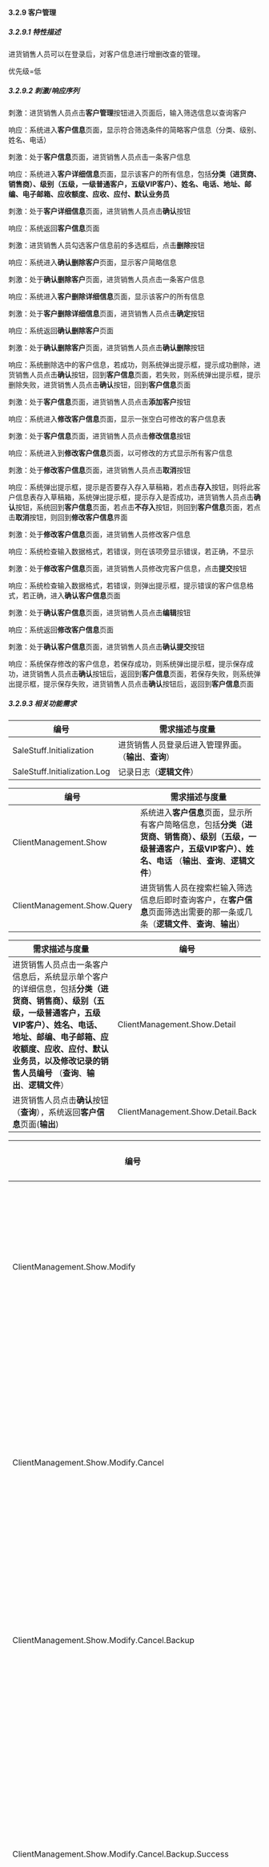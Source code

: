 #### 3.2.9 客户管理

##### 3.2.9.1 特性描述

进货销售人员可以在登录后，对客户信息进行增删改查的管理。

优先级=低

##### 3.2.9.2 刺激/响应序列

刺激：进货销售人员点击**客户管理**按钮进入页面后，输入筛选信息以查询客户

响应：系统进入**客户信息**页面，显示符合筛选条件的简略客户信息（分类、级别、姓名、电话）

刺激：处于**客户信息**页面，进货销售人员点击一条客户信息

响应：系统进入**客户详细信息**页面，显示该客户的所有信息，包括**分类（进货商、销售商）、级别（五级，一级普通客户，五级VIP客户）、姓名、电话、地址、邮编、电子邮箱、应收额度、应收、应付、默认业务员**

刺激：处于**客户详细信息**页面，进货销售人员点击**确认**按钮

响应：系统返回**客户信息**页面

刺激：进货销售人员勾选客户信息前的多选框后，点击**删除**按钮

响应：系统进入**确认删除客户**页面，显示客户简略信息

刺激：处于**确认删除客户**页面，进货销售人员点击一条客户信息

响应：系统进入**客户删除详细信息**页面，显示该客户的所有信息

刺激：处于**客户删除详细信息**页面，进货销售人员点击**确定**按钮

响应：系统返回**确认删除客户**页面

刺激：处于**确认删除客户**页面，进货销售人员点击**确认删除**按钮

响应：系统删除选中的客户信息，若成功，则系统弹出提示框，提示成功删除，进货销售人员点击**确认**按钮，回到**客户信息**页面，若失败，则系统弹出提示框，提示删除失败，进货销售人员点击**确认**按钮，回到**客户信息**页面

刺激：处于**客户信息**页面，进货销售人员点击**添加客户**按钮

响应：系统进入**修改客户信息**页面，显示一张空白可修改的客户信息表

刺激：处于**客户信息**页面，进货销售人员点击**修改信息**按钮

响应：系统进入到**修改客户信息**页面，以可修改的方式显示所有客户信息

刺激：处于**修改客户信息**页面，进货销售人员点击**取消**按钮

响应：系统弹出提示框，提示是否要存入存入草稿箱，若点击**存入**按钮，则将此客户信息表存入草稿箱，系统弹出提示框，提示存入是否成功，进货销售人员点击**确认**按钮，系统回到**客户信息**页面，若点击**不存入**按钮，则回到**客户信息**页面，若点击**取消**按钮，则回到**修改客户信息**界面

刺激：处于**修改客户信息**页面，进货销售人员修改客户信息

响应：系统检查输入数据格式，若错误，则在该项旁显示错误，若正确，不显示

刺激：处于**修改客户信息**页面，进货销售人员修改完客户信息，点击**提交**按钮

响应：系统检查输入数据格式，若错误，则弹出提示框，提示错误的客户信息格式，若正确，进入**确认客户信息**页面

刺激：处于**确认客户信息**页面，进货销售人员点击**编辑**按钮

响应：系统返回**修改客户信息**页面

刺激：处于**确认客户信息**页面，进货销售人员点击**确认提交**按钮

响应：系统保存修改的客户信息，若保存成功，则系统弹出提示框，提示保存成功，进货销售人员点击**确认**按钮后，返回到**客户信息**页面，若保存失败，则系统弹出提示框，提示保存失败，进货销售人员点击**确认**按钮后，返回到**客户信息**页面

##### 3.2.9.3 相关功能需求

| 编号                           | 需求描述与度量                         |
| ---------------------------- | ------------------------------- |
| SaleStuff.Initialization     | 进货销售人员登录后进入管理界面。（**输出**、**查询**） |
| SaleStuff.Initialization.Log | 记录日志（**逻辑文件**）                  |

| 编号                          | 需求描述与度量                                  |
| --------------------------- | ---------------------------------------- |
| ClientManagement.Show       | 系统进入**客户信息**页面，显示所有客户简略信息，包括**分类（进货商、销售商）、级别（五级，一级普通客户，五级VIP客户）、姓名、电话** （**输出**、**查询**、**逻辑文件**） |
| ClientManagement.Show.Query | 进货销售人员在搜索栏输入筛选信息后即时查询客户，在**客户信息**页面筛选出需要的那一条或几条（**逻辑文件**、**查询**、**输出**） |

| 需求描述与度量                                  | 编号                                |
| ---------------------------------------- | --------------------------------- |
| 进货销售人员点击一条客户信息后，系统显示单个客户的详细信息，包括**分类（进货商、销售商）、级别（五级，一级普通客户，五级VIP客户）、姓名、电话、地址、邮编、电子邮箱、应收额度、应收、应付、默认业务员，以及修改记录的销售人员编号** （**查询**、**输出**、**逻辑文件**） | ClientManagement.Show.Detail      |
| 进货销售人员点击**确认**按钮（**查询**），系统返回**客户信息**页面(**输出**) | ClientManagement.Show.Detail.Back |

| 编号                                       | 需求描述与度量                                  |
| ---------------------------------------- | ---------------------------------------- |
| ClientManagement.Show.Modify             | 进货销售人员点击**修改信息**按钮，进入**修改客户信息**界面后修改客户信息（**输出**、**输入**） |
| ClientManagement.Show.Modify.Cancel      | 进货销售人员进入**修改客户信息**界面后，点击**取消**按钮（**查询**），系统弹出提示框（**输出**），提示是否要存入存入草稿箱 |
| ClientManagement.Show.Modify.Cancel.Backup | 若点击**存入**按钮（**查询**），则将此客户信息表存入草稿箱（**逻辑文件**） |
| ClientManagement.Show.Modify.Cancel.Backup.Success | 若系统成功将客户信息表存入草稿箱，则弹出提示框（**输出**），提示存入成功，进货销售人员点击**确认**按钮（**查询**），则回到**客户信息**界面（**输出**） |
| ClientManagement.Show.Modify.Cancel.Backup.Success.Log | 记录日志（**逻辑文件**）                           |
| ClientManagement.Show.Modify.Cancel.Backup.Failure | 若系统将客户信息表存入草稿箱失败，则弹出提示框（**输出**），提示存入失败，进货销售人员点击**确认**按钮（**查询**），则回到**客户信息**界面（**输出**） |
| ClientManagement.Show.Modify.Cancel.Backup.Failure.Log | 记录日志（**逻辑文件**）                           |
| ClientManagement.Show.Modify.Cancel.Nobackup | 点击**不存入**按钮（**查询**），回到**客户信息**界面（**输出**） |
| ClientManagement.Show.Modify.Cancel.Back | 点击**取消**按钮（**查询**），回到**修改客户信息**界面（**输出**） |
| ClientManagement.Show.Modify.Validate    | 在进货销售人员填写相关信息的过程中，系统应实时检查数据格式并给出输入提示以及错误提示（**输出**）。 |
| ClientManagement.Show.Modify.WrongFormat | 进货销售人员修改客户信息后点击保存，但是数据类型错误，系统弹出窗口提示“数据类型错误，保存失败，请正确输入”（**输出**） |
| ClientManagement.Show.Modify.Success     | 进货销售人员修改客户信息后点击**提交**按钮（**查询**），系统进入**确认客户信息**界面（**输出**） |
| ClientManagement.Show.Modify.Success.Confirm | 进货销售人员处于**确认客户信息**界面，点击**确认提交**按钮（**查询**） |
| ClientManagement.Show.Modify.Success.Confirm.Success | 系统成功保存客户信息（**逻辑文件**），则弹出提示框（**输出**），提示成功保存，进货销售人员点击**确认**按钮后回到**客户信息**界面（**查询**） |
| ClientManagement.Show.Modify.Success.Confirm.Success.Log | 记录日志（**逻辑文件**）                           |
| ClientManagement.Show.Modify.Success.Confirm.Failure | 系统保存客户信息失败（**逻辑文件**），则弹出提示框（**输出**），提示保存失败，进货销售人员点击**确认**按钮后回到**客户信息**界面（**查询**） |
| ClientManagement.Show.Modify.Success.Confirm.Failure.Log | 记录日志（**逻辑文件**）                           |

| 编号                                       | 需求描述与度量                                  |
| ---------------------------------------- | ---------------------------------------- |
| ClientManagement.Show.Delete             | 进货销售人员处于**客户信息**界面，在勾选多选框后点击**删除**按钮（**查询**），系统进入**确认删除客户**界面，显示客户简略信息（**输出**） |
| ClientManagement.Show.Delete.Detail      | 进货销售人员处于**确认删除客户**界面，进货销售人员点击一条客户信息（**查询**）,系统进入**客户删除详细信息**页面，显示该客户的所有信息（**输出**） |
| ClientManagement.Show.Delete.Detail.Back | 进货销售人员处于**客户删除详细信息**界面，进货销售人员点击**确认**按钮（**查询**），系统回到**确认删除客户**界面（**输出**） |
| ClientManagement.Show.Delete.Success     | 进货销售人员处于**确认删除客户**界面，点击**确认删除按钮**按钮，并系统成功删除，则系统弹出窗口提示“删除成功”（**逻辑文件**、**查询**、**输出**），进货销售人员点击**确认**按钮后（**查询**），回到**客户信息**页面（**输出**） |
| ClientManagement.Show.Delete.Success.Log | 记录日志（**逻辑文件**）                           |
| ClientManagement.Show.Delete.Failure     | 进货销售人员处于**确认删除客户**界面，点击**确认删除按钮**按钮，但系统删除失败，则系统弹出窗口提示“删除失败”（**逻辑文件**、**查询**、**输出**），进货销售人员点击**确认**按钮后（**查询**），回到**客户信息**页面（**输出**） |
| ClientManagement.Show.Delete.Failure.Log | 记录日志（**逻辑文件**）                           |

| 编号                                       | 需求描述与度量                                  |
| ---------------------------------------- | ---------------------------------------- |
| ClientManagement.Show.Add                | 进货销售人员处于**客户信息**界面，点击**添加客户**按钮，系统进入**修改客户信息**界面（**查询**、**输出**） |
| ClientManagement.Show.Add.Cancel         | 进货销售人员进入**修改客户信息**界面后，点击**取消**按钮（**查询**），系统弹出提示框（**输出**），提示是否要存入存入草稿箱 |
| ClientManagement.Show.Add.Cancel.Backup  | 若点击**存入**按钮（**查询**），则将此客户信息表存入草稿箱（**逻辑文件**） |
| ClientManagement.Show.Add.Cancel.Backup.Success | 若系统成功将客户信息表存入草稿箱，则弹出提示框（**输出**），提示存入成功，进货销售人员点击**确认**按钮（**查询**），则回到**客户信息**界面（**输出**） |
| ClientManagement.Show.Add.Cancel.Backup.Success.Log | 记录日志（**逻辑文件**）                           |
| ClientManagement.Show.Add.Cancel.Backup.Failure | 若系统将客户信息表存入草稿箱失败，则弹出提示框（**输出**），提示存入失败，进货销售人员点击**确认**按钮（**查询**），则回到**客户信息**界面（**输出**） |
| ClientManagement.Show.Add.Cancel.Backup.Failure.Log | 记录日志（**逻辑文件**）                           |
| ClientManagement.Show.Modify.Cancel.Nobackup | 点击**不存入**按钮（**查询**），回到**客户信息**界面（**输出**） |
| ClientManagement.Show.Modify.Cancel.Back | 点击**取消**按钮（**查询**），回到**修改客户信息**界面（**输出**） |
| ClientManagement.Show.Add.Validate       | 在进货销售人员填写相关信息的过程中，系统应实时检查数据格式并给出输入提示以及错误提示（**输出**）。 |
| ClientManagement.Show.Add.WrongFormat    | 进货销售人员修改客户信息后点击保存，但是数据类型错误，系统弹出窗口提示“数据类型错误，保存失败，请正确输入”（**输出**） |
| ClientManagement.Show.Add.Success        | 进货销售人员修改客户信息后点击**提交**按钮（**查询**），系统进入**确认客户信息**界面（**输出**） |
| ClientManagement.Show.Add.Success.Confirm | 进货销售人员处于**确认客户信息**界面，点击**确认提交**按钮（**查询**） |
| ClientManagement.Show.Add.Success.Confirm.Success | 系统成功保存客户信息（**逻辑文件**），则弹出提示框（**输出**），提示成功保存，进货销售人员点击**确认**按钮后回到**客户信息**界面（**查询**） |
| ClientManagement.Show.Add.Success.Confirm.Success.Log | 记录日志（**逻辑文件**）                           |
| ClientManagement.Show.Add.Success.Confirm.Failure | 系统保存客户信息失败（**逻辑文件**），则弹出提示框（**输出**），提示保存失败，进货销售人员点击**确认**按钮后回到**客户信息**界面（**查询**） |
| ClientManagement.Show.Add.Success.Confirm.Failure.Log | 记录日志（**逻辑文件**）                           |


#### 3.2.10 制定进货单

##### 3.2.10.1 特性描述

进货销售人员可以在登录后，制定新的进货单。

优先级=高

##### 3.2.10.2 刺激/响应序列

刺激：进货销售人员要求填写进货单。

响应：系统提供已经填写了编号和操作员信息的进货单。

刺激：进货销售人员输入信息。

响应：系统检查数据格式。

刺激：进货销售人员点击提交。

响应：系统弹出确认窗口。

刺激：进货销售人员确认输入。

响应：系统提交单据，并显示成功信息，记录日志。

刺激：进货销售人员不确认，返回继续输入。

响应：系统返回，让进货销售人员继续填写。

刺激：进货销售人员取消输入。

响应：系统询问进货销售人员是否要保存草稿。

刺激：进货销售人员保存草稿。

响应：系统保存草稿，记录日志，并返回人员功能主界面。

刺激：进货销售人员保存草稿出错。

响应：系统提示保存出错，并返回填写界面，保留所有信息。

刺激：进货销售人员不保存草稿。

响应：系统丢弃单据信息，返回人员功能主界面。

刺激：进货销售人员取消退出。

响应：系统返回填写界面，保留所有信息。

刺激：系统点击复位按钮。

响应：系统提示进货销售人员是否撤销修改。

刺激：进货销售人员确认。

响应：系统撤销进货销售人员的修改。

刺激：进货销售人员不确认。

响应：系统返回。

刺激：进货销售人员按下回撤快捷键。

响应：系统回撤刚才的操作。

刺激：进货销售人员按下重做快捷键。

响应：系统重做刚才的回做。

##### 3.2.10.3 相关功能需求

| 编号                           | 需求描述与度量                             |
| ---------------------------- | ----------------------------------- |
| PurchaseBill.Prompt          | 进货销售人员进入相关界面后，系统应给出需要填写的信息（**输出**）。 |
| PurchaseBill.Prompt.Autofill | 系统给出相关信息的同时，应自动完善单据编号以及操作员信息。       |

| 编号                          | 需求描述与度量                                  |
| --------------------------- | ---------------------------------------- |
| PurchaseBill.Input          | 系统应允许进货销售人员填写信息（**输入**）。                 |
| PurchaseBill.Input.Validate | 在进货销售人员填写相关信息的过程中，系统应实时检查数据格式并给出输入提示以及错误提示（**输出**）。进货销售人员输入结束后，系统再次检查数据格式，若有错误，提示错误信息（**输出**）。 |

| 编号                                | 需求描述与度量                                  |
| --------------------------------- | ---------------------------------------- |
| PurchaseBill.Cancel               | 当进货销售人员放弃操作时（**查询**），系统弹出窗口，应提示进货销售人员进行确认确定，并在保存草稿、不保存草稿以及（**输出**）。 |
| PurchaseBill.Cancel.Backup        | 当进货销售人员选择保存草稿时（**查询**），系统应保存当前单据内容（**逻辑文件**），并退回人员功能主界面。 |
| PurchaseBill.Cancel.Backup.Failed | 当进货销售人员需要保存草稿单据但是操作失败后，系统应弹出窗口提示进货销售人员操作失败，并显示具体原因（**输出**）。进货销售人员确认后，应保留信息，退回填写单据页面。 |
| PurchaseBill.Cancel.Backup.Log    | 当进货销售人员确认保存草稿后，无论操作是否成功，系统都应记录日志（**逻辑文件**）。 |
| PurchaseBill.Cancel.NoBackup      | 当进货销售人员选择不保存草稿时（**查询**），系统应丢弃当前单据内容，并退回人员功能主界面。 |
| PurchaseBill.Cancel.Back          | 当进货销售人员放弃放弃操作时（**查询**），系统应回到填写单据页面。      |

| 编号                                    | 需求描述与度量                                  |
| ------------------------------------- | ---------------------------------------- |
| PurchaseBill.Submit.Review            | 当进货销售人员填写结束、点击提交（**查询**），系统检查数据结构正确时，系统给出当前单据的总览（**输出**）让进货销售人员复查。 |
| PurchaseBill.Submit.Confirmed         | 当进货销售人员确认时（**查询**），系统应提交当前单据（**逻辑文件**）。  |
| PurchaseBill.Submit.Confirmed.Success | 如果系统提交成功，系统应弹出窗口提示操作成功（**输出**）。进货销售人员确认后，关闭总览弹出窗口，回到填写单据界面并重新加载。 |
| PurchaseBill.Submit.Confirmed.Failure | 若系统保存过程中遇到不可预料的错误，则弹出操作失败窗口，并显示具体操作失败的原因（**输出**）。进货销售人员确认后，关闭总览弹出窗口，回到主界面但不重新加载。 |
| PurchaseBill.Submit.Confirmed.Log     | 进货销售人员确认提交后，无论操作是否成功，系统记录当前操作的日志（**逻辑文件**） |
| PurchaseBill.Submit.Back              | 当进货销售人员需要继续修改时（**查询**），系统应返回填表页面让进货销售人员继续填写。 |

| 编号                           | 需求描述与度量                                  |
| ---------------------------- | ---------------------------------------- |
| PurchaseBill.Reset           | 当进货销售人员点击复位按钮的时候（**查询**），系统应提示进货销售人员是否要复位全部信息（**输出**）。 |
| PurchaseBill.Reset.Confirmed | 当进货销售人员点击确认按钮时（**查询**），系统应复位当前信息。        |
| PurchaseBill.Reset.Back      | 当进货销售人员点击返回按钮的时候（**查询**），系统应返回到填表页面让进货销售人员继续填写。 |

| 编号                | 需求描述与度量                                  |
| ----------------- | ---------------------------------------- |
| PurchaseBill.Undo | 进货销售人员按下回撤快捷键（**查询**）时，系统应回撤进货销售人员刚才做的修改。 |

| 编号                | 需求描述与度量                                  |
| ----------------- | ---------------------------------------- |
| PurchaseBill.Redo | 进货销售人员按下重做快捷键（**查询**）时，系统应重做进货销售人员刚才做的修改。 |

#### 3.2.11 制定进货退货单

##### 3.2.11.1 特性描述

进货销售人员可以在登录后，制定新的进货退货单。

优先级=高

##### 3.2.11.2 刺激/响应序列

刺激：进货销售人员要求填写进货退货单。

响应：系统提供已经填写了编号和操作员信息的进货退货单。

刺激：进货销售人员输入信息。

响应：系统检查数据格式。

刺激：进货销售人员点击提交。

响应：系统弹出确认窗口。

刺激：进货销售人员确认输入。

响应：系统提交单据，并显示成功信息，记录日志。

刺激：进货销售人员不确认，返回继续输入。

响应：系统返回，让进货销售人员继续填写。

刺激：进货销售人员取消输入。

响应：系统询问进货销售人员是否要保存草稿。

刺激：进货销售人员保存草稿。

响应：系统保存草稿，记录日志，并返回人员功能主界面。

刺激：进货销售人员保存草稿出错。

响应：系统提示保存出错，并返回填写界面，保留所有信息。

刺激：进货销售人员不保存草稿。

响应：系统丢弃单据信息，返回人员功能主界面。

刺激：进货销售人员取消退出。

响应：系统返回填写界面，保留所有信息。

刺激：系统点击复位按钮。

响应：系统提示进货销售人员是否撤销修改。

刺激：进货销售人员确认。

响应：系统撤销进货销售人员的修改。

刺激：进货销售人员不确认。

响应：系统返回。

刺激：进货销售人员按下回撤快捷键。

响应：系统回撤刚才的操作。

刺激：进货销售人员按下重做快捷键。

响应：系统重做刚才的回做。

##### 3.2.11.3 相关功能需求

| 编号                                 | 需求描述与度量                             |
| ---------------------------------- | ----------------------------------- |
| PurchaseRefundBill.Prompt          | 进货销售人员进入相关界面后，系统应给出需要填写的信息（**输出**）。 |
| PurchaseRefundBill.Prompt.Autofill | 系统给出相关信息的同时，应自动完善单据编号以及操作员信息。       |

| 编号                                | 需求描述与度量                                  |
| --------------------------------- | ---------------------------------------- |
| PurchaseRefundBill.Input          | 系统应允许进货销售人员填写信息（**输入**）。                 |
| PurchaseRefundBill.Input.Validate | 在进货销售人员填写相关信息的过程中，系统应实时检查数据格式并给出输入提示以及错误提示（**输出**）。进货销售人员输入结束后，系统再次检查数据格式，若有错误，提示错误信息（**输出**）。 |

| 编号                                      | 需求描述与度量                                  |
| --------------------------------------- | ---------------------------------------- |
| PurchaseRefundBill.Cancel               | 当进货销售人员放弃操作时（**查询**），系统弹出窗口，应提示进货销售人员进行确认确定，并在保存草稿、不保存草稿以及（**输出**）。 |
| PurchaseRefundBill.Cancel.Backup        | 当进货销售人员选择保存草稿时（**查询**），系统应保存当前单据内容（**逻辑文件**），并退回人员功能主界面。 |
| PurchaseRefundBill.Cancel.Backup.Failed | 当进货销售人员需要保存草稿单据但是操作失败后，系统应弹出窗口提示进货销售人员操作失败，并显示具体原因（**输出**）。进货销售人员确认后，应保留信息，退回填写单据页面。 |
| PurchaseRefundBill.Cancel.Backup.Log    | 当进货销售人员确认保存草稿后，无论操作是否成功，系统都应记录日志（**逻辑文件**）。 |
| PurchaseRefundBill.Cancel.NoBackup      | 当进货销售人员选择不保存草稿时（**查询**），系统应丢弃当前单据内容，并退回人员功能主界面。 |
| PurchaseRefundBill.Cancel.Back          | 当进货销售人员放弃放弃操作时（**查询**），系统应回到填写单据页面。      |

| 编号                                       | 需求描述与度量                                  |
| ---------------------------------------- | ---------------------------------------- |
| PurchaseRefundBill.Submit.Review         | 当进货销售人员填写结束、点击提交（**查询**），系统检查数据结构正确时，系统给出当前单据的总览（**输出**）让进货销售人员复查。 |
| PurchaseRefundBill.Submit.Confirmed      | 当进货销售人员确认时（**查询**），系统应提交当前单据（**逻辑文件**）。  |
| PurchaseRefundBill.Submit.Confirmed.Success | 如果系统提交成功，系统应弹出窗口提示操作成功（**输出**）。进货销售人员确认后，关闭总览弹出窗口，回到填写单据界面并重新加载。 |
| PurchaseRefundBill.Submit.Confirmed.Failure | 若系统保存过程中遇到不可预料的错误，则弹出操作失败窗口，并显示具体操作失败的原因（**输出**）。进货销售人员确认后，关闭总览弹出窗口，回到主界面但不重新加载。 |
| PurchaseRefundBill.Submit.Confirmed.Log  | 进货销售人员确认提交后，无论操作是否成功，系统记录当前操作的日志（**逻辑文件**） |
| PurchaseRefundBill.Submit.Back           | 当进货销售人员需要继续修改时（**查询**），系统应返回填表页面让进货销售人员继续填写。 |

| 编号                                 | 需求描述与度量                                  |
| ---------------------------------- | ---------------------------------------- |
| PurchaseRefundBill.Reset           | 当进货销售人员点击复位按钮的时候（**查询**），系统应提示进货销售人员是否要复位全部信息（**输出**）。 |
| PurchaseRefundBill.Reset.Confirmed | 当进货销售人员点击确认按钮时（**查询**），系统应复位当前信息。        |
| PurchaseRefundBill.Reset.Back      | 当进货销售人员点击返回按钮的时候（**查询**），系统应返回到填表页面让进货销售人员继续填写。 |

| 编号                      | 需求描述与度量                                  |
| ----------------------- | ---------------------------------------- |
| PurchaseRefundBill.Undo | 进货销售人员按下回撤快捷键（**查询**）时，系统应回撤进货销售人员刚才做的修改。 |

| 编号                      | 需求描述与度量                                  |
| ----------------------- | ---------------------------------------- |
| PurchaseRefundBill.Redo | 进货销售人员按下重做快捷键（**查询**）时，系统应重做进货销售人员刚才做的修改。 |

#### 3.2.12 制定销售单

##### 3.2.12.1 特性描述

进货销售人员可以在登录后，制定新的销售单。

优先级=高

##### 3.2.12.2 刺激/响应序列

刺激：进货销售人员要求填写销售单。

响应：系统提供已经填写了编号和操作员信息的销售单。

刺激：进货销售人员输入信息。

响应：系统检查数据格式。

刺激：进货销售人员点击提交。

响应：系统弹出确认窗口。

刺激：进货销售人员确认输入。

响应：系统提交单据，并显示成功信息，记录日志。

刺激：进货销售人员不确认，返回继续输入。

响应：系统返回，让进货销售人员继续填写。

刺激：进货销售人员取消输入。

响应：系统询问进货销售人员是否要保存草稿。

刺激：进货销售人员保存草稿。

响应：系统保存草稿，记录日志，并返回人员功能主界面。

刺激：进货销售人员保存草稿出错。

响应：系统提示保存出错，并返回填写界面，保留所有信息。

刺激：进货销售人员不保存草稿。

响应：系统丢弃单据信息，返回人员功能主界面。

刺激：进货销售人员取消退出。

响应：系统返回填写界面，保留所有信息。

刺激：系统点击复位按钮。

响应：系统提示进货销售人员是否撤销修改。

刺激：进货销售人员确认。

响应：系统撤销进货销售人员的修改。

刺激：进货销售人员不确认。

响应：系统返回。

刺激：进货销售人员按下回撤快捷键。

响应：系统回撤刚才的操作。

刺激：进货销售人员按下重做快捷键。

响应：系统重做刚才的回做。

##### 3.2.12.3 相关功能需求

| 编号                       | 需求描述与度量                             |
| ------------------------ | ----------------------------------- |
| SaleBill.Prompt          | 进货销售人员进入相关界面后，系统应给出需要填写的信息（**输出**）。 |
| SaleBill.Prompt.Autofill | 系统给出相关信息的同时，应自动完善单据编号以及操作员信息。       |

| 编号                      | 需求描述与度量                                  |
| ----------------------- | ---------------------------------------- |
| SaleBill.Input          | 系统应允许进货销售人员填写信息（**输入**）。                 |
| SaleBill.Input.Validate | 在进货销售人员填写相关信息的过程中，系统应实时检查数据格式并给出输入提示以及错误提示（**输出**）。进货销售人员输入结束后，系统再次检查数据格式，若有错误，提示错误信息（**输出**）。 |

| 编号                            | 需求描述与度量                                  |
| ----------------------------- | ---------------------------------------- |
| SaleBill.Cancel               | 当进货销售人员放弃操作时（**查询**），系统弹出窗口，应提示进货销售人员进行确认确定，并在保存草稿、不保存草稿以及（**输出**）。 |
| SaleBill.Cancel.Backup        | 当进货销售人员选择保存草稿时（**查询**），系统应保存当前单据内容（**逻辑文件**），并退回人员功能主界面。 |
| SaleBill.Cancel.Backup.Failed | 当进货销售人员需要保存草稿单据但是操作失败后，系统应弹出窗口提示进货销售人员操作失败，并显示具体原因（**输出**）。进货销售人员确认后，应保留信息，退回填写单据页面。 |
| SaleBill.Cancel.Backup.Log    | 当进货销售人员确认保存草稿后，无论操作是否成功，系统都应记录日志（**逻辑文件**）。 |
| SaleBill.Cancel.NoBackup      | 当进货销售人员选择不保存草稿时（**查询**），系统应丢弃当前单据内容，并退回人员功能主界面。 |
| SaleBill.Cancel.Back          | 当进货销售人员放弃放弃操作时（**查询**），系统应回到填写单据页面。      |

| 编号                                | 需求描述与度量                                  |
| --------------------------------- | ---------------------------------------- |
| SaleBill.Submit.Review            | 当进货销售人员填写结束、点击提交（**查询**），系统检查数据结构正确时，系统给出当前单据的总览（**输出**）让进货销售人员复查。 |
| SaleBill.Submit.Confirmed         | 当进货销售人员确认时（**查询**），系统应提交当前单据（**逻辑文件**）。  |
| SaleBill.Submit.Confirmed.Success | 如果系统提交成功，系统应弹出窗口提示操作成功（**输出**）。进货销售人员确认后，关闭总览弹出窗口，回到填写单据界面并重新加载。 |
| SaleBill.Submit.Confirmed.Failure | 若系统保存过程中遇到不可预料的错误，则弹出操作失败窗口，并显示具体操作失败的原因（**输出**）。进货销售人员确认后，关闭总览弹出窗口，回到主界面但不重新加载。 |
| SaleBill.Submit.Confirmed.Log     | 进货销售人员确认提交后，无论操作是否成功，系统记录当前操作的日志（**逻辑文件**） |
| SaleBill.Submit.Back              | 当进货销售人员需要继续修改时（**查询**），系统应返回填表页面让进货销售人员继续填写。 |

| 编号                       | 需求描述与度量                                  |
| ------------------------ | ---------------------------------------- |
| SaleBill.Reset           | 当进货销售人员点击复位按钮的时候（**查询**），系统应提示进货销售人员是否要复位全部信息（**输出**）。 |
| SaleBill.Reset.Confirmed | 当进货销售人员点击确认按钮时（**查询**），系统应复位当前信息。        |
| SaleBill.Reset.Back      | 当进货销售人员点击返回按钮的时候（**查询**），系统应返回到填表页面让进货销售人员继续填写。 |

| 编号            | 需求描述与度量                                  |
| ------------- | ---------------------------------------- |
| SaleBill.Undo | 进货销售人员按下回撤快捷键（**查询**）时，系统应回撤进货销售人员刚才做的修改。 |

| 编号            | 需求描述与度量                                  |
| ------------- | ---------------------------------------- |
| SaleBill.Redo | 进货销售人员按下重做快捷键（**查询**）时，系统应重做进货销售人员刚才做的修改。 |

#### 3.2.13 制定销售退货单

##### 3.2.13.1 特性描述

进货销售人员可以在登录后，制定新的销售退货单。

优先级=高

##### 3.2.13.2 刺激/响应序列

刺激：进货销售人员要求填写销售退货单。

响应：系统提供已经填写了编号和操作员信息的销售退货单。

刺激：进货销售人员输入信息。

响应：系统检查数据格式。

刺激：进货销售人员点击提交。

响应：系统弹出确认窗口。

刺激：进货销售人员确认输入。

响应：系统提交单据，并显示成功信息，记录日志。

刺激：进货销售人员不确认，返回继续输入。

响应：系统返回，让进货销售人员继续填写。

刺激：进货销售人员取消输入。

响应：系统询问进货销售人员是否要保存草稿。

刺激：进货销售人员保存草稿。

响应：系统保存草稿，记录日志，并返回人员功能主界面。

刺激：进货销售人员保存草稿出错。

响应：系统提示保存出错，并返回填写界面，保留所有信息。

刺激：进货销售人员不保存草稿。

响应：系统丢弃单据信息，返回人员功能主界面。

刺激：进货销售人员取消退出。

响应：系统返回填写界面，保留所有信息。

刺激：系统点击复位按钮。

响应：系统提示进货销售人员是否撤销修改。

刺激：进货销售人员确认。

响应：系统撤销进货销售人员的修改。

刺激：进货销售人员不确认。

响应：系统返回。

刺激：进货销售人员按下回撤快捷键。

响应：系统回撤刚才的操作。

刺激：进货销售人员按下重做快捷键。

响应：系统重做刚才的回做。

##### 3.2.13.3 相关功能需求

| 编号                             | 需求描述与度量                             |
| ------------------------------ | ----------------------------------- |
| SaleRefundBill.Prompt          | 进货销售人员进入相关界面后，系统应给出需要填写的信息（**输出**）。 |
| SaleRefundBill.Prompt.Autofill | 系统给出相关信息的同时，应自动完善单据编号以及操作员信息。       |

| 编号                            | 需求描述与度量                                  |
| ----------------------------- | ---------------------------------------- |
| SaleRefundBill.Input          | 系统应允许进货销售人员填写信息（**输入**）。                 |
| SaleRefundBill.Input.Validate | 在进货销售人员填写相关信息的过程中，系统应实时检查数据格式并给出输入提示以及错误提示（**输出**）。进货销售人员输入结束后，系统再次检查数据格式，若有错误，提示错误信息（**输出**）。 |

| 编号                                  | 需求描述与度量                                  |
| ----------------------------------- | ---------------------------------------- |
| SaleRefundBill.Cancel               | 当进货销售人员放弃操作时（**查询**），系统弹出窗口，应提示进货销售人员进行确认确定，并在保存草稿、不保存草稿以及（**输出**）。 |
| SaleRefundBill.Cancel.Backup        | 当进货销售人员选择保存草稿时（**查询**），系统应保存当前单据内容（**逻辑文件**），并退回人员功能主界面。 |
| SaleRefundBill.Cancel.Backup.Failed | 当进货销售人员需要保存草稿单据但是操作失败后，系统应弹出窗口提示进货销售人员操作失败，并显示具体原因（**输出**）。进货销售人员确认后，应保留信息，退回填写单据页面。 |
| SaleRefundBill.Cancel.Backup.Log    | 当进货销售人员确认保存草稿后，无论操作是否成功，系统都应记录日志（**逻辑文件**）。 |
| SaleRefundBill.Cancel.NoBackup      | 当进货销售人员选择不保存草稿时（**查询**），系统应丢弃当前单据内容，并退回人员功能主界面。 |
| SaleRefundBill.Cancel.Back          | 当进货销售人员放弃放弃操作时（**查询**），系统应回到填写单据页面。      |

| 编号                                      | 需求描述与度量                                  |
| --------------------------------------- | ---------------------------------------- |
| SaleRefundBill.Submit.Review            | 当进货销售人员填写结束、点击提交（**查询**），系统检查数据结构正确时，系统给出当前单据的总览（**输出**）让进货销售人员复查。 |
| SaleRefundBill.Submit.Confirmed         | 当进货销售人员确认时（**查询**），系统应提交当前单据（**逻辑文件**）。  |
| SaleRefundBill.Submit.Confirmed.Success | 如果系统提交成功，系统应弹出窗口提示操作成功（**输出**）。进货销售人员确认后，关闭总览弹出窗口，回到填写单据界面并重新加载。 |
| SaleRefundBill.Submit.Confirmed.Failure | 若系统保存过程中遇到不可预料的错误，则弹出操作失败窗口，并显示具体操作失败的原因（**输出**）。进货销售人员确认后，关闭总览弹出窗口，回到主界面但不重新加载。 |
| SaleRefundBill.Submit.Confirmed.Log     | 进货销售人员确认提交后，无论操作是否成功，系统记录当前操作的日志（**逻辑文件**） |
| SaleRefundBill.Submit.Back              | 当进货销售人员需要继续修改时（**查询**），系统应返回填表页面让进货销售人员继续填写。 |

| 编号                             | 需求描述与度量                                  |
| ------------------------------ | ---------------------------------------- |
| SaleRefundBill.Reset           | 当进货销售人员点击复位按钮的时候（**查询**），系统应提示进货销售人员是否要复位全部信息（**输出**）。 |
| SaleRefundBill.Reset.Confirmed | 当进货销售人员点击确认按钮时（**查询**），系统应复位当前信息。        |
| SaleRefundBill.Reset.Back      | 当进货销售人员点击返回按钮的时候（**查询**），系统应返回到填表页面让进货销售人员继续填写。 |

| 编号                  | 需求描述与度量                                  |
| ------------------- | ---------------------------------------- |
| SaleRefundBill.Undo | 进货销售人员按下回撤快捷键（**查询**）时，系统应回撤进货销售人员刚才做的修改。 |

| 编号                  | 需求描述与度量                                  |
| ------------------- | ---------------------------------------- |
| SaleRefundBill.Redo | 进货销售人员按下重做快捷键（**查询**）时，系统应重做进货销售人员刚才做的修改。 |

#### 3.2.14 进货销售人员响应审批消息

##### 3.2.14.1 特性描述

进货销售人员可以在登录后，查看到审批消息，并作出响应。

优先级=中

##### 3.2.14.2 刺激/响应序列

刺激：进货销售人员点击**通知**按钮。

响应：系统显示**审批信息**页面，审批信息页面显示单据编号和审批结果。

刺激：进货销售人员双击一条单据信息。

响应：系统显示**单据详细情况**页面。

刺激：系统显示已通过单据详细情况，进货销售人员点击**完成**按钮。

响应：系统将通知删除。

刺激：系统显示已通过单据详细情况，进货销售人员点击**取消**按钮。

响应：系统回到**审批信息**页面。

刺激：系统显示未通过单据详细情况，进货销售人员点击**修改**按钮。

响应：系统进入**修改单据**界面。

刺激：系统显示**修改单据**页面，进货销售人员完成修改单据，点击**提交**按钮。

响应：系统显示**确认提交表单**页面。

刺激：进货销售人员点击**确认提交**按钮。

响应：系统保存表单，并弹出窗口提示保存信息。

刺激：系统显示未通过单据详细情况，进货销售人员点击**废弃**按钮。

响应：系统弹出窗口提示**“是否确认废弃”。**

刺激：系统显示未通过单据详细情况，进货销售人员点击**确认废弃**按钮。

响应：系统删除单据。

##### 3.2.14.3 相关功能需求

| 编号                      | 需求描述与度量                        |
| ----------------------- | ------------------------------ |
| SaleStuffReponse.Notify | 当有单据通过审批后，系统应提示进货销售人员（**输出**）。 |


| 编号                                       | 需求描述与度量                                  |
| ---------------------------------------- | ---------------------------------------- |
| SaleStuffResponse.Show                   | 系统显示**审批信息**页面，审批信息页面显示单据编号和审批结果（**输出**）。 |
| SaleStuffResponse.Show.Success           | 系统显示**已通过单据详细情况**页面,显示该单据的所有信息（**输出**）。  |
| SaleStuffResponse.Show.Success.Finish    | 系统进入**已通过单据详细情况**页面,进货销售人员点击**完成**按钮（**查询**），系统将通知删除（**逻辑文件**）。 |
| SaleStuffResponse.Show.Failed            | 系统显示**未通过单据详细情况**页面,显示该单据的所有信息（**输出**） 。 |
| SaleStuffResponse.Show.Failed.Modify     | 系统进入**修改单据**界面，系统显示可修改的单据信息（**输出**）。进货销售人员输入新内容（**输入**）。 |
| SaleStuffResponse.Show.Failed.Modify.Validate | 在进货销售人员填写相关信息的过程中，系统应实时检查数据格式并给出输入提示以及错误提示（**输出**）。进货销售人员输入结束后，系统再次检查数据格式，若有错误，提示错误信息（**输出**）。 |
| SaleStuffResponse.Show.Failed.Modify.Submit.Review | 进货销售人员修改完单据后，点击提交按钮（**查询**）后，系统显示单据，进入**确认提交表单**页面。 |
| SaleStuffResponse.Show.Failed.Modify.Submit.Confirm | 进货销售人员确认提交表单（**查询**），系统提交单据（**逻辑文件**），并显示成功信息（**输出**）。 |
| SaleStuffResponse.Show.Failed.Modify.Submit.Back | 进货销售人员不确认提交，系统返回上一个页面。                   |
| SaleStuffResponse.Show.Failed.Modify.Submit.Log | 如果进货销售人员提交了单据，则记录日志（**逻辑文件**）。           |
| SaleStuffResponse.Show.Failed.Abandon    | 当进货销售人员选择丢弃某一单据时（**查询**），系统让进货销售人员确认丢弃单据操作（**输出**）。 |
| SaleStuffResponse.Show.Failed.Abandon.Confirmed | 当进货销售人员确认操作时（**查询**），系统应丢弃单据（**逻辑文件**），并给出操作完成信息（**输出**）。 |
| SaleStuffResponse.Show.Failed.Abandon.Back | 当进货销售人员放弃丢弃操作时，系统返回上一个界面。                |
| SaleStuffResponse.Show.Failed.Abandon.Log | 当进行丢弃操作后，系统记录日志（**逻辑文件**）。               |

#### 3.2.15 进货销售人员管理草稿箱

##### 3.2.15.1 特性描述

进货销售人员可以在登录后，进入到草稿箱，查看并修改草稿内容。

优先级=中

##### 3.2.15.2 刺激/响应序列

刺激：进货销售人员点击**草稿箱**按钮进入页面后，输入筛选信息以查询客户

响应：系统返回符合筛选条件的客户信息

刺激：进货销售人员 点击一条备份信息

响应：系统弹出一个**备份详细信息**页面，页面显示该备份的详细信息

刺激：进货销售人员点击**取消**按钮

响应：系统回到**草稿箱**界面

刺激：进货销售人员点击**继续填写**按钮

响应：系统应尝试读取后，删除备份信息，若成功，进入到**继续填写信息**界面，若失败，系统应弹出错误提示，进货销售人员点击**确认**按钮后，回到**草稿箱**界面

刺激：处于**草稿箱**界面，进货销售人员选择多选框后点击**删除**按钮

响应：系统显示**确认备份删除**界面弹出窗口显示预计删除备份的简略信息，并提示进货销售人员**确认删除**

刺激：处于**确认备份删除**界面，进货销售人员点击一条备份

响应：系统弹出一个**备份删除详细信息**页面，页面显示该备份的详细信息

刺激：处于**备份删除详细信息**界面，进货销售人员点击**确认**按钮

响应：系统回到**确认备份删除**界面

刺激：处于**确认备份删除**界面，进货销售人员点击**确认删除**按钮

响应：系统删除被选中的备份信息，若成功删除，则弹出提示框，提示成功删除，并计入日志，进货销售人员点击确认后返回**草稿箱**界面，若进货销售人员确认删除备份但是操作失败，系统应弹出错误提示，进货销售人员点击确认后返回**草稿箱**界面

##### 3.2.15.3 相关功能需求

| 编号                                       | 需求描述与度量                                  |
| ---------------------------------------- | ---------------------------------------- |
| SaleStuffDraftBackup.Show                | 进货销售人员点击**草稿箱**按钮，系统显示**草稿箱**界面（**逻辑文件**），包含**客户信息草稿、进货单草稿、进货销售单草稿、销售单草稿、销售退货单草稿** {列举你的所有需要填写的单据或者表}，并在每一项前显示多选框，其中单据显示**时间，单据名，ID** ，客户信息显示**客户姓名，分类**（**查询、输出**）。 |
| SaleStuffDraftBackup.Show.Select         | 进货销售人员点击一条备份，系统弹出一个**备份详细信息**页面，页面显示该备份的详细信息（**逻辑文件**、**输出**），并提供**继续填写**和**取消**按钮 |
| SaleStuffDraftBackup.Show.Select.Cancel  | 进货销售人员点击**取消**按钮（**查询**）后，系统关闭本窗口，并回到**草稿箱**界面。 |
| SaleStuffDraftBackup.Show.Select.Confirmed | 进货销售人员点击**继续填写**按钮（**查询**）后，系统应尝试读取后，删除备份信息（**逻辑文件**）。 |
| SaleStuffDraftBackup.Show.Select.Confirmed.Success | 如果删除成功，应恢复这个备份信息（**输出**），进入到**继续填写信息**界面，参见{列举你的填表的功能点编号，根功能点就行}。 |
| SaleStuffDraftBackup.Show.Select.Confirmed.Failed | 如果系统在读取备份单据时出现错误，或者读取后删除失败时，系统应弹出错误提示（**输出**），并让进货销售人员确认。进货销售人员确认后退出恢复备份的流程，进入**草稿箱**界面。 |
| SaleStuffDraftBackup.Show.Delete         | 进货销售人员选择多选框点击删除（**查询**）按钮，系统显示**确认备份删除**界面弹出窗口显示预计删除备份的简略信息，（**输出**），并提示进货销售人员**确认删除**。 |
| SaleStuffDraftBackup.Show.Delete.Detail  | 进货销售人员点击一条备份，系统弹出一个**备份删除详细信息**页面，页面显示该备份的详细信息（**逻辑文件**、**输出**），并提供**确认**按钮。 |
| SaleStuffDraftBackup.Show.Delete.Detail.Back | 进货销售人员点击**确认**按钮（查询），系统回到**确认备份删除**界面。   |
| SaleStuffDraftBackup.Show.Delete.Confirmed | 若进货销售人员点击**确认删除**（**查询**）按钮，系统删除被选中的备份信息（**逻辑文件**）。 |
| SaleStuffDraftBackup.Show.Delete.Confirmed.Success | 若系统成功删除，则弹出提示框（**输出**），提示成功删除，进货销售人员点击确认后返回**草稿箱**界面（**逻辑文件**、**查询**、**输出**）。 |
| SaleStuffDraftBackup.Show.Delete.Confirmed.Failed | 若进货销售人员确认删除备份但是操作失败，系统应弹出错误提示（**输出**），进货销售人员点击确认后返回**草稿箱**界面（**逻辑文件**、**查询**、**输出**）。 |
| SaleStuffDraftBackup.Show.Delete.Confirmed.Failed | 若进货销售人员确认删除备份但是操作失败，系统应弹出错误提示（**输出**），进货销售人员点击确认后返回**草稿箱**界面（**逻辑文件**、**查询**、**输出**）。 |
| SaleStuffDraftBackup.Show.Delete.Confirmed.Log | 若进货销售人员确认了删除备份，则无论操作是否成功，系统都应记录日志（**逻辑文件**）。 |

